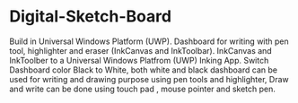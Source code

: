 # Digital-Sketch-Board
Build in Universal Windows Platform (UWP).
Dashboard for writing with pen tool, highlighter and eraser (InkCanvas and InkToolbar). InkCanvas and InkToolber to a Universal Windows Platfrom (UWP) Inking App.
Switch Dashboard color Black to White, both white and black dashboard can be used for writing and drawing purpose using pen tools and highlighter, 
Draw and write can be done using touch pad , mouse pointer and sketch pen.
